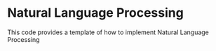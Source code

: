 # Natural Language Processing
This code provides a template of how to implement Natural Language Processing
